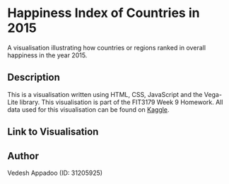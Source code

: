 # Happiness Index of Countries in 2015
A visualisation illustrating how countries or regions ranked in overall happiness in the year 2015.

## Description
This is a visualisation written using HTML, CSS, JavaScript and the Vega-Lite library. This visualisation is part of the FIT3179 Week 9 Homework. All data used for this visualisation can be found on [Kaggle](https://www.kaggle.com/datasets/unsdsn/world-happiness).

## Link to Visualisation

## Author
Vedesh Appadoo (ID: 31205925)